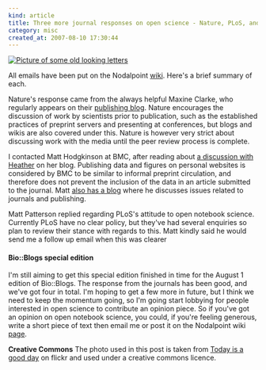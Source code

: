 ```yaml
--- 
kind: article
title: Three more journal responses on open science - Nature, PLoS, and BMC
category: misc
created_at: 2007-08-10 17:30:44
---
```

<a href="http://www.flickr.com/photos/good_day/19705415/" title="Letters picture"><img src="http://www.bioinformaticszen.com/wp-content/uploads/2007/08/letters.jpg" alt="Picture of some old looking letters" /></a>

All emails have been put on the Nodalpoint <a href="http://wiki.nodalpoint.org/journal_personal_website_publication_policies">wiki</a>. Here's a brief summary of each.

Nature's response came from the always helpful Maxine Clarke, who regularly appears on their <a href="http://blogs.nature.com/nautilus/">publishing blog</a>. Nature encourages the discussion of work by scientists prior to publication, such as the established practices of preprint servers and presenting at conferences, but blogs and wikis are also covered under this. Nature is however very strict about discussing work with the media until the peer review process is complete.

I contacted Matt Hodgkinson at BMC, after reading about <a href="http://researchremix.wordpress.com/2007/07/24/conversation-with-bmc-on-open-notebook-science/">a discussion with Heather</a> on her blog. Publishing data and figures on personal websites is considered by BMC to be similar to informal preprint circulation, and therefore does not prevent the inclusion of the data in an article submitted to the journal. Matt <a href="http://journalology.blogspot.com/">also has a blog</a> where he discusses issues related to journals and publishing.

Matt Patterson replied regarding PLoS's attitude to open notebook science. Currently PLoS have no clear policy, but they've had several enquiries so plan to review their stance with regards to this. Matt kindly said he would send me a follow up email when this was clearer
<h4>Bio::Blogs special edition</h4>
I'm still aiming to get this special edition finished in time for the August 1 edition of Bio::Blogs. The response from the journals has been good, and we've got four in total. I'm hoping to get a few more in future, but I think we need to keep the momentum going, so I'm going start lobbying for people interested in open science to contribute an opinion piece. So if you've got an opinion on open notebook science, you could, if you're feeling generous, write a short piece of text then email me or post it on the Nodalpoint wiki <a href="http://wiki.nodalpoint.org/open_science_opinions">page</a>.

<strong>Creative Commons</strong>
The photo used in this post is taken from <a href="http://www.flickr.com/photos/good_day/19705415/">Today is a good day</a> on flickr and used under a creative commons licence.
